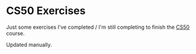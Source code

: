 # CS50 Exercises

Just some exercises I've completed / I'm still completing to finish the [CS50](https://cs50.harvard.edu/x/2024) course.

Updated manually.
